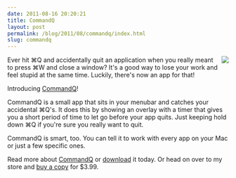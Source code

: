 ```yaml
---
date: 2011-08-16 20:20:21
title: CommandQ
layout: post
permalink: /blog/2011/08/commandq/index.html
slug: commandq
---
```

<img style="float:right;margin-left:1em;" src="{{ site.cdn_url }}/images/commandq-logo180.png">

Ever hit &#8984;Q and accidentally quit an application when you really meant to press &#8984;W and close a window? It's a good way to lose your work and feel stupid at the same time. Luckily, there's now an app for that!

Introducing [CommandQ](http://clickontyler.com/commandq/)!

CommandQ is a small app that sits in your menubar and catches your accidental &#8984;Q's. It does this by showing an overlay with a timer that gives you a short period of time to let go before your app quits. Just keeping hold down &#8984;Q if you're sure you really want to quit.

CommandQ is smart, too. You can tell it to work with every app on your Mac or just a few specific ones.

Read more about [CommandQ](http://clickontyler.com/commandq/) or [download](http://clickontyler.com/commandq/download/) it today. Or head on over to my store and [buy a copy](http://clickontyler.com/commandq/purchase/) for $3.99.
